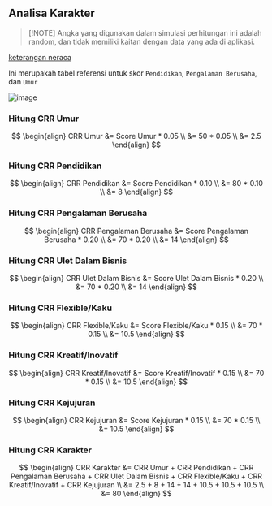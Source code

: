 ## Analisa Karakter

> [!NOTE] Angka yang digunakan dalam simulasi perhitungan ini adalah random, dan tidak memiliki kaitan dengan data yang ada di aplikasi.

[keterangan neraca](https://docs.google.com/spreadsheets/d/1GVi1LWD_Agzt1jity-GR054ZJ96Z-wJYgSQC2RztsY0/edit#gid=1373965846 ':include :type=iframe width=100% height=800px')

Ini merupakah tabel referensi untuk skor `Pendidikan`, `Pengalaman Berusaha`, dan `Umur`

![image](https://user-images.githubusercontent.com/45744788/203689505-282efac4-7eef-43df-aa83-341ea6a5bfc3.png)

### Hitung CRR Umur
$$
\begin{align}
CRR Umur &= Score Umur * 0.05 \\
&= 50 * 0.05 \\
&= 2.5
\end{align}
$$

### Hitung CRR Pendidikan
$$
\begin{align}
CRR Pendidikan &= Score Pendidikan * 0.10 \\
&= 80 * 0.10 \\
&= 8
\end{align}
$$

### Hitung CRR Pengalaman Berusaha
$$
\begin{align}
CRR Pengalaman Berusaha &= Score Pengalaman Berusaha * 0.20 \\
&= 70 * 0.20 \\
&= 14
\end{align}
$$

### Hitung CRR Ulet Dalam Bisnis
$$
\begin{align}
CRR Ulet Dalam Bisnis &= Score Ulet Dalam Bisnis * 0.20 \\
&= 70 * 0.20 \\
&= 14
\end{align}
$$

### Hitung CRR Flexible/Kaku
$$
\begin{align}
CRR Flexible/Kaku &= Score Flexible/Kaku * 0.15 \\
&= 70 * 0.15 \\
&= 10.5
\end{align}
$$

### Hitung CRR Kreatif/Inovatif
$$
\begin{align}
CRR Kreatif/Inovatif &= Score Kreatif/Inovatif * 0.15 \\
&= 70 * 0.15 \\
&= 10.5
\end{align}
$$

### Hitung CRR Kejujuran
$$
\begin{align}
CRR Kejujuran &= Score Kejujuran * 0.15 \\
&= 70 * 0.15 \\
&= 10.5
\end{align}
$$

### Hitung CRR Karakter
$$
\begin{align}
CRR Karakter &= CRR Umur + CRR Pendidikan + CRR Pengalaman Berusaha + CRR Ulet Dalam Bisnis + CRR Flexible/Kaku + CRR Kreatif/Inovatif + CRR Kejujuran \\
&= 2.5 + 8 + 14 + 14 + 10.5 + 10.5 + 10.5 \\
&= 80
\end{align}
$$
